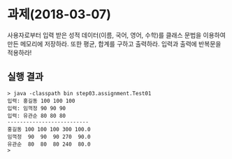 # 과제(2018-03-07)
사용자로부터 입력 받은 성적 데이터(이름, 국어, 영어, 수학)를 클래스 문법을 이용하여 만든 메모리에 저장하라. 
또한 평균, 합계를 구하고 출력하라. 입력과 출력에 반복문을 적용하라!
## 실행 결과
```
> java -classpath bin step03.assignment.Test01
입력: 홍길동 100 100 100
입력: 임꺽정 90 90 90
입력: 유관순 80 80 80
--------------------------
홍길동 100 100 100 300 100.0
임꺽정  90  90  90 270  90.0
유관순  80  80  80 240  80.0
>
``` 